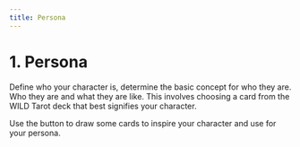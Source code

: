 ```yaml
---
title: Persona
---
```


# 1. Persona

Define who your character is, determine the basic concept for who they are. Who they are and what they are like. This involves choosing a card from the WILD Tarot deck that best signifies your character.

Use the button to draw some cards to inspire your character and use for your persona.
